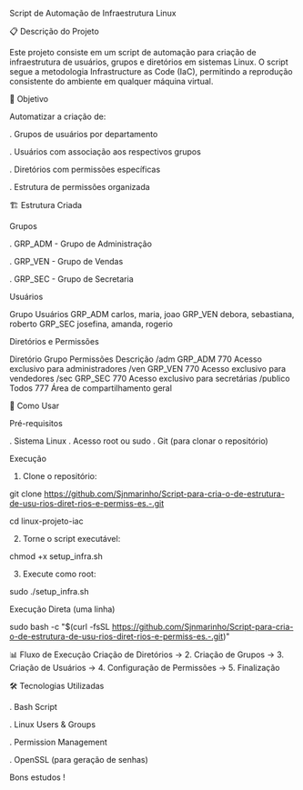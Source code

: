 Script de Automação de Infraestrutura Linux

📋 Descrição do Projeto

Este projeto consiste em um script de automação para criação de infraestrutura de usuários, grupos e diretórios em sistemas Linux. O script segue a metodologia Infrastructure as Code (IaC), permitindo a reprodução consistente do ambiente em qualquer máquina virtual.

🎯 Objetivo

Automatizar a criação de:

. Grupos de usuários por departamento

. Usuários com associação aos respectivos grupos

. Diretórios com permissões específicas

. Estrutura de permissões organizada

🏗️ Estrutura Criada

Grupos

. GRP_ADM - Grupo de Administração

. GRP_VEN - Grupo de Vendas

. GRP_SEC - Grupo de Secretaria

Usuários

Grupo		Usuários
GRP_ADM		carlos, maria, joao
GRP_VEN		debora, sebastiana, roberto
GRP_SEC		josefina, amanda, rogerio

Diretórios e Permissões

Diretório       Grupo	 Permissões  Descrição
/adm		        GRP_ADM	 770	     Acesso exclusivo para administradores
/ven		        GRP_VEN	 770	     Acesso exclusivo para vendedores
/sec		        GRP_SEC	 770	     Acesso exclusivo para secretárias
/publico	      Todos	   777	     Área de compartilhamento geral

🚀 Como Usar

Pré-requisitos

. Sistema Linux
. Acesso root ou sudo
. Git (para clonar o repositório)

Execução

1. Clone o repositório:

git clone https://github.com/Sjnmarinho/Script-para-cria-o-de-estrutura-de-usu-rios-diret-rios-e-permiss-es.-.git

cd linux-projeto-iac

2. Torne o script executável:

chmod +x setup_infra.sh

3. Execute como root:

sudo ./setup_infra.sh

Execução Direta (uma linha)

sudo bash -c "$(curl -fsSL https://github.com/Sjnmarinho/Script-para-cria-o-de-estrutura-de-usu-rios-diret-rios-e-permiss-es.-.git)"

📊 Fluxo de Execução
Criação de Diretórios → 2. Criação de Grupos → 3. Criação de Usuários → 4. Configuração de Permissões → 5. Finalização

🛠️ Tecnologias Utilizadas

. Bash Script

. Linux Users & Groups

. Permission Management

. OpenSSL (para geração de senhas)

Bons estudos !
